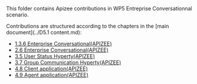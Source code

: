 This folder contains Apizee contributions in WP5 Entreprise Conversationnal scenario.

Contributions are structured according to the chapters in the [main document](../D5.1 content.md):
  * [1.3.6 Enterprise Conversational(APIZEE)](./ch_1.3.6_Usage_Scenario_Selection/reade.md)
  * [2.6 Enterprise Conversational(APIZEE)](./ch_2.6_Usage_scenarios_description/readme.md)
  * [3.5 User Status Hyperty(APIZEE)](./ch_3.5_User_Status_Hyperty/readme.md)
  * [3.7 Group Communication Hyperty(APIZEE)](./ch_3.7_Hyperty_phase2_name/readme.md)
  * [4.8 Client application(APIZEE)](./ch_4.8_Client_application/readme.md)
  * [4.9 Agent application(APIZEE)](./ch_4.9_Agent_application/readme.md)
  
  
